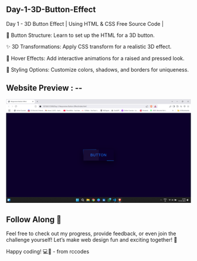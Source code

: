 ## Day-1-3D-Button-Effect

Day 1 - 3D Button Effect | Using HTML & CSS Free Source Code |

🔧 Button Structure: Learn to set up the HTML for a 3D button.

✨ 3D Transformations: Apply CSS transform for a realistic 3D effect.

🎨 Hover Effects: Add interactive animations for a raised and pressed look.

🌈 Styling Options: Customize colors, shadows, and borders for uniqueness.

## Website Preview : -- 
<img src="https://github.com/Rohan-rccodes/30-DAYS-CSS-CHALLENGE/blob/main/Day-2-Responsive-Button-Effect/3D-Responsive-button.png" width="700">

## Follow Along 👣

Feel free to check out my progress, provide feedback, or even join the challenge yourself! Let’s make web design fun and exciting together! 🌈

Happy coding! 💻💖  -  from rccodes
